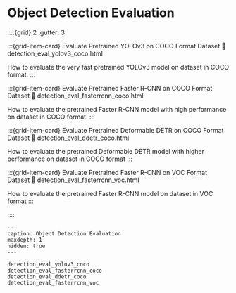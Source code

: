# Object Detection Evaluation

::::{grid} 2
  :gutter: 3

:::{grid-item-card} Evaluate Pretrained YOLOv3 on COCO Format Dataset
  :link: detection_eval_yolov3_coco.html

  How to evaluate the very fast pretrained YOLOv3 model on dataset in COCO format.
:::

:::{grid-item-card} Evaluate Pretrained Faster R-CNN on COCO Format Dataset
  :link: detection_eval_fasterrcnn_coco.html

  How to evaluate the pretrained Faster R-CNN model with high performance on dataset in COCO format.
:::

:::{grid-item-card} Evaluate Pretrained Deformable DETR on COCO Format Dataset
  :link: detection_eval_ddetr_coco.html

  How to evaluate the pretrained Deformable DETR model with higher performance on dataset in COCO format
:::

:::{grid-item-card} Evaluate Pretrained Faster R-CNN on VOC Format Dataset
  :link: detection_eval_fasterrcnn_voc.html

  How to evaluate the pretrained Faster R-CNN model on dataset in VOC format
:::

::::
```{toctree}
---
caption: Object Detection Evaluation
maxdepth: 1
hidden: true
---

detection_eval_yolov3_coco
detection_eval_fasterrcnn_coco
detection_eval_ddetr_coco
detection_eval_fasterrcnn_voc
```
